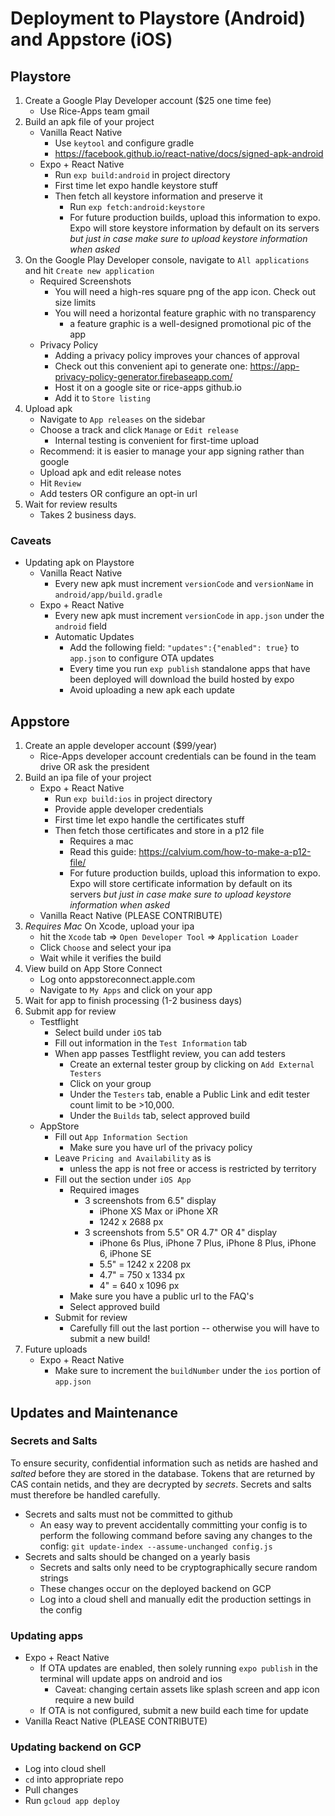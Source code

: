 # Deployment to Playstore (Android) and Appstore (iOS)

## Playstore
1. Create a Google Play Developer account ($25 one time fee)
    + Use Rice-Apps team gmail
2. Build an apk file of your project
    + Vanilla React Native
        + Use `keytool` and configure gradle
        + https://facebook.github.io/react-native/docs/signed-apk-android
    + Expo + React Native
        + Run `exp build:android` in project directory
        + First time let expo handle keystore stuff
        + Then fetch all keystore information and preserve it
            + Run `exp fetch:android:keystore`
            + For future production builds, upload this information to expo.
              Expo will store keystore information by default on its servers
              *but just in case make sure to upload keystore information when asked* 
3. On the Google Play Developer console, navigate to `All applications` and hit
     `Create new application`
    + Required Screenshots
        + You will need a high-res square png of the app icon. Check out size
          limits
        + You will need a horizontal feature graphic with no transparency
            + a feature graphic is a well-designed promotional pic of the app
    + Privacy Policy
        + Adding a privacy policy improves your chances of approval
        + Check out this convenient api to generate one:
          https://app-privacy-policy-generator.firebaseapp.com/
        + Host it on a google site or rice-apps github.io
        + Add it to `Store listing`
4. Upload apk
    + Navigate to `App releases` on the sidebar
    + Choose a track and click `Manage` or `Edit release`
        + Internal testing is convenient for first-time upload
    + Recommend: it is easier to manage your app signing rather than google
    + Upload apk and edit release notes
    + Hit `Review`
    + Add testers OR configure an opt-in url   
5. Wait for review results
    + Takes 2 business days.

### Caveats

+ Updating apk on Playstore
    + Vanilla React Native
        + Every new apk must increment `versionCode` and `versionName` in `android/app/build.gradle` 
    + Expo + React Native
        + Every new apk must increment `versionCode` in `app.json` under the `android` field
        + Automatic Updates
            + Add the following field: `"updates":{"enabled": true}` to `app.json` to configure OTA updates
            + Every time you run `exp publish` standalone apps that have been deployed will download the build hosted by expo
            + Avoid uploading a new apk each update

## Appstore
1. Create an apple developer account ($99/year)
    + Rice-Apps developer account credentials can be found in the team drive OR
      ask the president
2. Build an ipa file of your project
    + Expo + React Native
        + Run `exp build:ios` in project directory
        + Provide apple developer credentials
        + First time let expo handle the certificates stuff
        + Then fetch those certificates and store in a p12 file
            + Requires a mac
            + Read this guide: https://calvium.com/how-to-make-a-p12-file/
            + For future production builds, upload this information to expo.
              Expo will store certificate information by default on its servers
              *but just in case make sure to upload keystore information when
              asked* 
    + Vanilla React Native (PLEASE CONTRIBUTE)
3. *Requires Mac* On Xcode, upload your ipa
     + hit the `Xcode` tab => `Open Developer Tool` =>
     `Application Loader`
     + Click `Choose` and select your ipa
     + Wait while it verifies the build
4. View build on App Store Connect
    + Log onto appstoreconnect.apple.com
    + Navigate to `My Apps` and click on your app
5. Wait for app to finish processing (1-2 business days)
6. Submit app for review
    + Testflight
        + Select build under `iOS` tab
        + Fill out information in the `Test Information` tab
        + When app passes Testflight review, you can add testers
            + Create an external tester group by clicking on `Add External
              Testers`
            + Click on your group
            + Under the `Testers` tab, enable a Public Link and edit tester
              count limit to be >10,000.
            + Under the `Builds` tab, select approved build
    + AppStore
        + Fill out `App Information Section`
            + Make sure you have url of the privacy policy
        + Leave `Pricing and Availability` as is
            + unless the app is not free or access is restricted by territory
        + Fill out the section under `iOS App`
            + Required images
                + 3 screenshots from 6.5" display
                    + iPhone XS Max or iPhone XR
                    + 1242 x 2688 px
                + 3 screenshots from 5.5" OR 4.7" OR 4" display
                    + iPhone 6s Plus, iPhone 7 Plus, iPhone 8 Plus, iPhone 6,
                      iPhone SE
                    + 5.5" = 1242 x 2208 px
                    + 4.7" = 750 x 1334 px
                    + 4" = 640 x 1096 px
            + Make sure you have a public url to the FAQ's
            + Select approved build
        + Submit for review
            + Carefully fill out the last portion -- otherwise you will have to
              submit a new build!
7. Future uploads
    + Expo + React Native
        + Make sure to increment the `buildNumber` under the `ios` portion of `app.json` 


## Updates and Maintenance
### Secrets and Salts
To ensure security, confidential information such as netids are hashed and
*salted* before they are stored in the database. Tokens that are returned by CAS
contain netids, and they are decrypted by *secrets*. Secrets and salts must
therefore be handled carefully.

+ Secrets and salts must not be committed to github
    + An easy way to prevent accidentally committing your config is to perform
      the following command before saving any changes to the config:
      ```git update-index --assume-unchanged config.js```
+ Secrets and salts should be changed on a yearly basis
    + Secrets and salts only need to be cryptographically secure random strings
    + These changes occur on the deployed backend on GCP
    + Log into a cloud shell and manually edit the production settings in the
      config

### Updating apps
+ Expo + React Native
    + If OTA updates are enabled, then solely running `expo publish` in the
      terminal will update apps on android and ios
      + Caveat: changing certain assets like splash screen and app icon require
        a new build
    + If OTA is not configured, submit a new build each time for update
+ Vanilla React Native (PLEASE CONTRIBUTE)

### Updating backend on GCP
+ Log into cloud shell
+ `cd` into appropriate repo
+ Pull changes
+ Run `gcloud app deploy`
